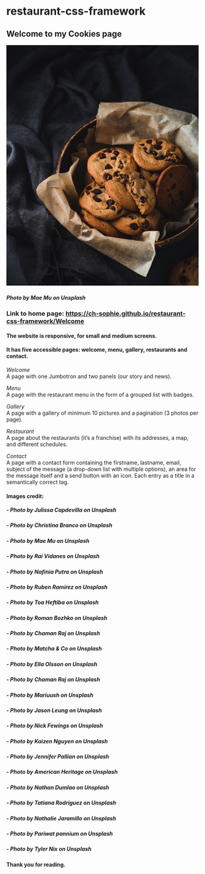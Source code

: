 # restaurant-css-framework

## Welcome to my Cookies page

[![Cookies basket](mae-mu.jpg "Cookies photo by Mae-Mu on Unsplash")](mae.mu.jpg) 
##### Photo by Mae Mu on Unsplash

### Link to home page: https://ch-sophie.github.io/restaurant-css-framework/Welcome 


#### The website is responsive, for small and medium screens.    
#### It has five accessible pages: welcome, menu, gallery, restaurants and contact.   

_Welcome_    
A page with one Jumbotron and two panels (our story and news).   

_Menu_     
A page with the restaurant menu in the form of a grouped list with badges.   

_Gallery_        
A page with a gallery of minimum 10 pictures and a pagination (3 photos per page).   

_Restaurant_      
A page about the restaurants (it’s a franchise) with its addresses, a map, and different schedules.   

_Contact_      
A page with a contact form containing the firstname, lastname, email, subject of the message (a drop-down list with multiple options), an area for the message itself and a send button with an icon. Each entry as a title in a semantically correct tag.   

#### Images credit:

##### - Photo by Julissa Capdevilla on Unsplash 
##### - Photo by Christina Branco on Unsplash
##### - Photo by Mae Mu on Unsplash
##### - Photo by Rai Vidanes on Unsplash 
##### - Photo by Nafinia Putra on Unsplash
##### - Photo by Ruben Ramirez on Unsplash
##### - Photo by Toa Heftiba on Unsplash
##### - Photo by Roman Bozhko on Unsplash
##### - Photo by Chaman Raj on Unsplash
##### - Photo by Matcha & Co on Unsplash
##### - Photo by Ella Olsson on Unsplash
##### - Photo by Chaman Raj on Unsplash
##### - Photo by Mariuush on Unsplash
##### - Photo by Jason Leung on Unsplash
##### - Photo by Nick Fewings on Unsplash
##### - Photo by Kaizen Nguyen on Unsplash
##### - Photo by Jennifer Pallian on Unsplash
##### - Photo by American Heritage on Unsplash
##### - Photo by Nathan Dumlao on Unsplash
##### - Photo by Tatiana Rodriguez on Unsplash
##### - Photo by Nathalie Jaramillo on Unsplash
##### - Photo by Pariwat pannium on Unsplash
##### - Photo by Tyler Nix on Unsplash


#### Thank you for reading.
